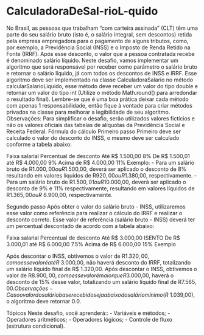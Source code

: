 # CalculadoraDeSal-rioL-quido
No Brasil, as pessoas que trabalham “com carteira assinada” (CLT) têm uma parte do seu salário bruto (isto é, o salário integral, sem descontos) retida pela empresa empregadora para o pagamento de alguns tributos, como, por exemplo, a Previdência Social (INSS) e o Imposto de Renda Retido na Fonte (IRRF). Após esse desconto, o valor que a pessoa contratada recebe é denominado salário líquido.  Neste desafio, vamos implementar um algoritmo que será responsável por receber como parâmetro o salário bruto e retornar o salário líquido, já com todos os descontos de INSS e IRRF. Esse algoritmo deve ser implementado na classe CalculadoraSalario no método calcularSalarioLiquido, esse método deve receber um valor do tipo double e retornar um valor do tipo int (Utilize o método Math.round() para arredondar o resultado final).  Lembre-se que é uma boa prática deixar cada método com apenas 1 responsabilidade, então fique à vontade para criar métodos privados na classe para melhorar a legibilidade de seu algoritmo.  Observações: Para simplificar o desafio, serão utilizados valores fictícios e não os valores oficiais das tabelas de alíquotas da Previdência Social e Receita Federal.
Fórmula do cálculo
Primeiro passo
Primeiro deve ser calculado o valor do desconto do INSS, o mesmo deve ser calculado conforme a tabela abaixo:

Faixa salarial	Percentual de desconto
Até R$ 1.500,00	8%
De R$ 1.500,01 até R$ 4.000,00	9%
Acima de R$ 4.000,00	11%
Exemplo: - Para um salário bruto de R$1.000,00 ou R$1.500,00, deverá ser aplicado o desconto de 8% resultando em valores líquidos de R$920,00 ou R$1.380,00, respectivamente. - Para um salário bruto de R$1.500,01 ou R$10.000,00, deverá ser aplicado o desconto de 9% e 11% respectivamente, resultando em valores líquidos de R$1.365,00 ou R$ 8.900,00, respectivamente.

Segundo passo
Após obter o valor do salário bruto - INSS, utilizaremos esse valor como referência para realizar o cálculo do IRRF e realizar o desconto correto. Esse valor de referência (salário bruto - INSS) deverá ter um percentual descontado de acordo com a tabela abaixo:

Faixa salarial	Percentual de desconto
Até R$ 3.000,00	ISENTO
De R$ 3.000,01 até R$ 6.000,00	7.5%
Acima de R$ 6.000,00	15%
Exemplo

Após descontar o INSS, obtivemos o valor de R$1.320,00, como esse valor é até R$ 3.000,00, não haverá desconto do IRRF, totalizando um salário líquido final de R$ 1.320,00.
Após descontar o INSS, obtivemos o valor de R$8.900,00, como esse valor é maior que R$3.000,00, haverá o desconto de 15% desse valor, totalizando um salário líquido final de R$7.565,00.
Observações - Caso o valor do salário base recebido seja abaixo do salário mínimo (R$ 1.039,00), o algoritmo deve retornar 0.0.

Tópicos
Neste desafio, você aprenderá:: - Variáveis e métodos; - Operadores aritméticos; - Operadores lógicos; - Controle de fluxo (estrutura condicional).
